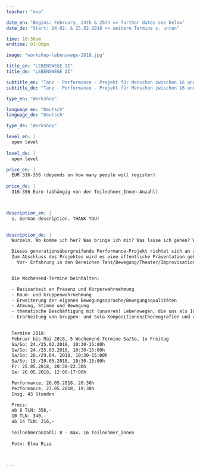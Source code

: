 ```yaml
---
teacher: "eva"

date_en: "Begins: February, 24th & 25th => further dates see below"
date_de: "Start: 24.02. & 25.02.2018 => weitere Termine s. unten"

time: 10:30am
endtime: 03:00pm

image: "workshop-lebenswege-2018.jpg"

title_en: "LEBENSWEGE II"
title_de: "LEBENSWEGE II"

subtitle_en: "Tanz - Performance - Projekt für Menschen zwischen 16 und 96"
subtitle_de: "Tanz - Performance - Projekt für Menschen zwischen 16 und 96"

type_en: "Workshop"

language_en: "Deutsch"
language_de: "Deutsch"

type_de: "Workshop"

level_en: |
  open level
  
level_de: |
  open level

price_en: |
  EUR 316-356 (depends on how many people will register)
  
price_de: |
  316-356 Euro (abhängig von der Teilnehmer_Innen-Anzahl)



description_en: |
  s. German description. THANK YOU!

  
description_de: |
  Wurzeln. Wo komme ich her? Was bringe ich mit? Was lasse ich gehen? Was nehme ich mit? Was ist mir wichtig? Was gebe ich weiter? Wohin die Reise? Schritt für Schritt.

  Dieses generationsübergreifende Performance-Projekt richtet sich an alle, die Lust haben, ihre Erfahrung in Bewegung, Tanz und Improvisation in einer festen Gruppe zu vertiefen. Thematisch werden wir uns mit Lebenswegen beschäftigen, die uns als Inspiration für die Erarbeitung und Gestaltung von künstlerisch-tänzerischen Kompositionen dienen. 
  Zum Abschluss des Projektes wird es eine öffentliche Präsentation geben, die sowohl aus improvisiertem, wie auch gesetztem Material besteht.  
    Vor- Erfahrung in den Bereichen Tanz/Bewegung/Theater/Improvisation ist erwünscht, aber nicht zwingend notwendig!  


  Die Wochenend-Termine beinhalten:  

  - Basisarbeit an Präsenz und Körperwahrnehmung  
  - Raum- und Gruppenwahrnehmung   
  - Erweiterung der eigenen Bewegungssprache/Bewegungsqualitäten  
  - Atmung, Stimme und Bewegung  
  - thematische Beschäftigung mit (unseren) Lebenswegen, die uns als Inspiration für die künstlerisch-tänzerische Gestaltung dienen   
  - Erarbeitung von Gruppen- und Solo Kompositionen/Choreografien und einer gemeinsamen Präsentation  

  
  Termine 2018:  
  Februar bis Mai 2018, 5 Wochenend-Termine Sa/So, 1x Freitag   
  Sa/So: 24./25.02.2018, 10:30-15:00h  
  Sa/So: 24./25.03.2018, 10:30-15:00h  
  Sa/So: 28./29.04. 2018, 10:30-15:00h  
  Sa/So: 19./20.05.2018, 10:30-15:00h  
  Fr: 25.05.2018, 20:30-22.30h  
  Sa: 26.05.2018, 12:00-17:00h  

  Performance, 26.05.2018, 20:30h  
  Performance, 27.05.2018, 19:30h  
  Insg. 43 Stunden

  Preis:  
  ab 8 TLN: 356,-   
  10 TLN: 340,-  
  ab 14 TLN: 316,-    
  
  Teilnehmeranzahl: 8 - max. 16 Teilnehmer_innen  
  
  Foto: Elma Riza
  
  

---
```




